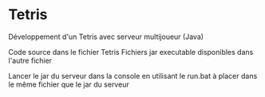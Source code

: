 # Tetris
Développement d'un Tetris avec serveur multijoueur (Java)

Code source dans le fichier Tetris
Fichiers jar executable disponibles dans l'autre fichier

Lancer le jar du serveur dans la console en utilisant le run.bat à placer dans le même fichier que le jar du serveur
